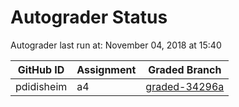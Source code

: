# Autograder Status
Autograder last run at: November 04, 2018 at 15:40

| GitHub ID | Assignment | Graded Branch |
|-----------|------------|---------------|
| pdidisheim | a4 | [graded-34296a](https://github.com/Fall2018COMP401-001/a4-pdidisheim/tree/graded-34296a) | 
